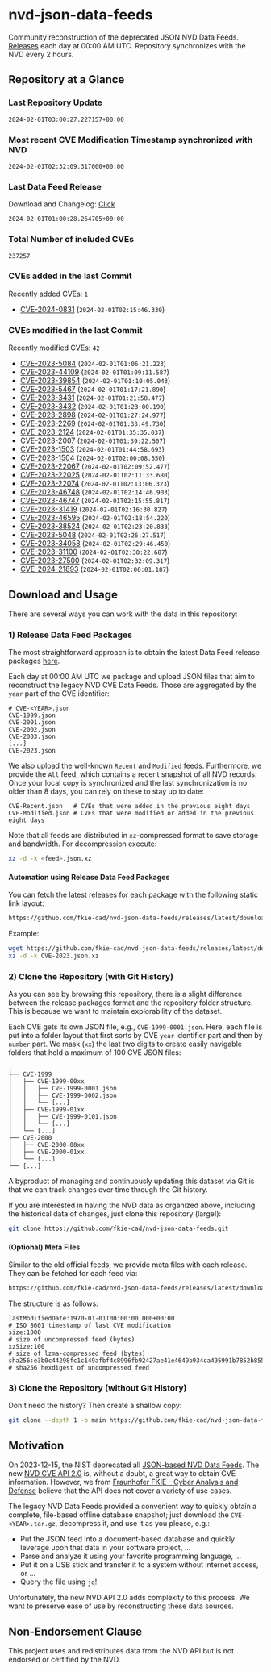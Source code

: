 # nvd-json-data-feeds

Community reconstruction of the deprecated JSON NVD Data Feeds. 
[Releases](https://github.com/fkie-cad/nvd-json-data-feeds/releases/latest) each day at 00:00 AM UTC.
Repository synchronizes with the NVD every 2 hours.

## Repository at a Glance

### Last Repository Update

```plain
2024-02-01T03:00:27.227157+00:00
```

### Most recent CVE Modification Timestamp synchronized with NVD

```plain
2024-02-01T02:32:09.317000+00:00
```

### Last Data Feed Release

Download and Changelog: [Click](https://github.com/fkie-cad/nvd-json-data-feeds/releases/latest)

```plain
2024-02-01T01:00:28.264705+00:00
```

### Total Number of included CVEs

```plain
237257
```

### CVEs added in the last Commit

Recently added CVEs: `1`

* [CVE-2024-0831](CVE-2024/CVE-2024-08xx/CVE-2024-0831.json) (`2024-02-01T02:15:46.330`)


### CVEs modified in the last Commit

Recently modified CVEs: `42`

* [CVE-2023-5084](CVE-2023/CVE-2023-50xx/CVE-2023-5084.json) (`2024-02-01T01:06:21.223`)
* [CVE-2023-44109](CVE-2023/CVE-2023-441xx/CVE-2023-44109.json) (`2024-02-01T01:09:11.587`)
* [CVE-2023-39854](CVE-2023/CVE-2023-398xx/CVE-2023-39854.json) (`2024-02-01T01:10:05.043`)
* [CVE-2023-5467](CVE-2023/CVE-2023-54xx/CVE-2023-5467.json) (`2024-02-01T01:17:21.890`)
* [CVE-2023-3431](CVE-2023/CVE-2023-34xx/CVE-2023-3431.json) (`2024-02-01T01:21:58.477`)
* [CVE-2023-3432](CVE-2023/CVE-2023-34xx/CVE-2023-3432.json) (`2024-02-01T01:23:00.190`)
* [CVE-2023-2898](CVE-2023/CVE-2023-28xx/CVE-2023-2898.json) (`2024-02-01T01:27:24.977`)
* [CVE-2023-2269](CVE-2023/CVE-2023-22xx/CVE-2023-2269.json) (`2024-02-01T01:33:49.730`)
* [CVE-2023-2124](CVE-2023/CVE-2023-21xx/CVE-2023-2124.json) (`2024-02-01T01:35:35.037`)
* [CVE-2023-2007](CVE-2023/CVE-2023-20xx/CVE-2023-2007.json) (`2024-02-01T01:39:22.507`)
* [CVE-2023-1503](CVE-2023/CVE-2023-15xx/CVE-2023-1503.json) (`2024-02-01T01:44:58.693`)
* [CVE-2023-1504](CVE-2023/CVE-2023-15xx/CVE-2023-1504.json) (`2024-02-01T02:00:08.550`)
* [CVE-2023-22067](CVE-2023/CVE-2023-220xx/CVE-2023-22067.json) (`2024-02-01T02:09:52.477`)
* [CVE-2023-22025](CVE-2023/CVE-2023-220xx/CVE-2023-22025.json) (`2024-02-01T02:11:33.680`)
* [CVE-2023-22074](CVE-2023/CVE-2023-220xx/CVE-2023-22074.json) (`2024-02-01T02:13:06.323`)
* [CVE-2023-46748](CVE-2023/CVE-2023-467xx/CVE-2023-46748.json) (`2024-02-01T02:14:46.903`)
* [CVE-2023-46747](CVE-2023/CVE-2023-467xx/CVE-2023-46747.json) (`2024-02-01T02:15:55.817`)
* [CVE-2023-31419](CVE-2023/CVE-2023-314xx/CVE-2023-31419.json) (`2024-02-01T02:16:30.827`)
* [CVE-2023-46595](CVE-2023/CVE-2023-465xx/CVE-2023-46595.json) (`2024-02-01T02:18:54.220`)
* [CVE-2023-38524](CVE-2023/CVE-2023-385xx/CVE-2023-38524.json) (`2024-02-01T02:23:20.833`)
* [CVE-2023-5048](CVE-2023/CVE-2023-50xx/CVE-2023-5048.json) (`2024-02-01T02:26:27.517`)
* [CVE-2023-34058](CVE-2023/CVE-2023-340xx/CVE-2023-34058.json) (`2024-02-01T02:29:46.450`)
* [CVE-2023-31100](CVE-2023/CVE-2023-311xx/CVE-2023-31100.json) (`2024-02-01T02:30:22.687`)
* [CVE-2023-27500](CVE-2023/CVE-2023-275xx/CVE-2023-27500.json) (`2024-02-01T02:32:09.317`)
* [CVE-2024-21893](CVE-2024/CVE-2024-218xx/CVE-2024-21893.json) (`2024-02-01T02:00:01.187`)


## Download and Usage

There are several ways you can work with the data in this repository:

### 1) Release Data Feed Packages

The most straightforward approach is to obtain the latest Data Feed release packages [here](https://github.com/fkie-cad/nvd-json-data-feeds/releases/latest).

Each day at 00:00 AM UTC we package and upload JSON files that aim to reconstruct the legacy NVD CVE Data Feeds.
Those are aggregated by the `year` part of the CVE identifier:

```
# CVE-<YEAR>.json
CVE-1999.json
CVE-2001.json
CVE-2002.json
CVE-2003.json
[...]
CVE-2023.json
```

We also upload the well-known `Recent` and `Modified` feeds.
Furthermore, we provide the `All` feed, which contains a recent snapshot of all NVD records.
Once your local copy is synchronized and the last synchronization is no older than 8 days, you can rely on these to stay up to date:

```plain
CVE-Recent.json   # CVEs that were added in the previous eight days
CVE-Modified.json # CVEs that were modified or added in the previous eight days
```

Note that all feeds are distributed in `xz`-compressed format to save storage and bandwidth.
For decompression execute:

```sh
xz -d -k <feed>.json.xz
```


#### Automation using Release Data Feed Packages

You can fetch the latest releases for each package with the following static link layout:

```sh
https://github.com/fkie-cad/nvd-json-data-feeds/releases/latest/download/CVE-<YEAR>.json.xz
```

Example:

```sh
wget https://github.com/fkie-cad/nvd-json-data-feeds/releases/latest/download/CVE-2023.json.xz
xz -d -k CVE-2023.json.xz
```



### 2) Clone the Repository (with Git History)

As you can see by browsing this repository, there is a slight difference between the release packages format and the repository folder structure.
This is because we want to maintain explorability of the dataset.

Each CVE gets its own JSON file, e.g., `CVE-1999-0001.json`.
Here, each file is put into a folder layout that first sorts by CVE `year` identifier part and then by `number` part.
We mask (`xx`) the last two digits to create easily navigable folders that hold a maximum of 100 CVE JSON files:

```plain
.
├── CVE-1999
│   ├── CVE-1999-00xx
│   │   ├── CVE-1999-0001.json
│   │   ├── CVE-1999-0002.json
│   │   └── [...]
│   ├── CVE-1999-01xx
│   │   ├── CVE-1999-0101.json
│   │   └── [...]
│   └── [...]
├── CVE-2000
│   ├── CVE-2000-00xx
│   ├── CVE-2000-01xx
│   └── [...]
└── [...]
```

A byproduct of managing and continuously updating this dataset via Git is that we can track changes over time through the Git history.

If you are interested in having the NVD data as organized above, including the historical data of changes, just clone this repository (large!):

```sh
git clone https://github.com/fkie-cad/nvd-json-data-feeds.git
```

#### (Optional) Meta Files

Similar to the old official feeds, we provide meta files with each release. They can be fetched for each feed via:

```sh
https://github.com/fkie-cad/nvd-json-data-feeds/releases/latest/download/CVE-<YEAR>.meta
```

The structure is as follows:

```plain
lastModifiedDate:1970-01-01T00:00:00.000+00:00                          # ISO 8601 timestamp of last CVE modification
size:1000                                                               # size of uncompressed feed (bytes)
xzSize:100                                                              # size of lzma-compressed feed (bytes)
sha256:e3b0c44298fc1c149afbf4c8996fb92427ae41e4649b934ca495991b7852b855 # sha256 hexdigest of uncompressed feed
```


### 3) Clone the Repository (without Git History)

Don't need the history? Then create a shallow copy:

```sh
git clone --depth 1 -b main https://github.com/fkie-cad/nvd-json-data-feeds.git
```

## Motivation

On 2023-12-15, the NIST deprecated all [JSON-based NVD Data Feeds](https://nvd.nist.gov/vuln/data-feeds#divRetirementBanner-1).
The new [NVD CVE API 2.0](https://nvd.nist.gov/developers/vulnerabilities) is, without a doubt, a great way to obtain CVE information.
However, we from [Fraunhofer FKIE - Cyber Analysis and Defense](https://www.fkie.fraunhofer.de/en/departments/cad.html) believe that the API does not cover a variety of use cases.

The legacy NVD Data Feeds provided a convenient way to quickly obtain a complete, file-based offline database snapshot; just download the `CVE-<YEAR>.tar.gz`, decompress it, and use it as you please, e.g.:

* Put the JSON feed into a document-based database and quickly leverage upon that data in your software project, ...
* Parse and analyze it using your favorite programming language, ...
* Put it on a USB stick and transfer it to a system without internet access, or ...
* Query the file using `jq`!

Unfortunately, the new NVD API 2.0 adds complexity to this process.
We want to preserve ease of use by reconstructing these data sources.

## Non-Endorsement Clause

This project uses and redistributes data from the NVD API but is not endorsed or certified by the NVD.